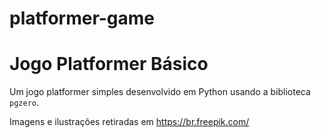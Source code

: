 # platformer-game
# Jogo Platformer Básico

Um jogo platformer simples desenvolvido em Python usando a biblioteca `pgzero`.

Imagens e ilustrações retiradas em https://br.freepik.com/
